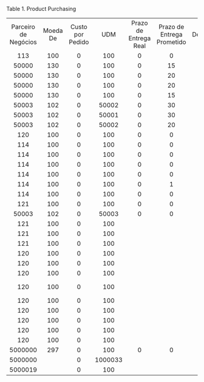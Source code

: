 <div id="d444733e1" class="table">

<div class="table-title">

Table 1. Product
Purchasing

</div>

<div class="table-contents">

|                      |          |                  |         |                       |                            |               |                  |                  |            |         |                      |                          |               |                        |                    |                 |                 |                            |                                |         |                       |                              |
| :------------------: | :------: | :--------------: | :-----: | :-------------------: | :------------------------: | :-----------: | :--------------: | :--------------: | :--------: | :-----: | :------------------: | :----------------------: | :-----------: | :--------------------: | :----------------: | :-------------: | :-------------: | :------------------------: | :----------------------------: | :-----: | :-------------------: | :--------------------------: |
| Parceiro de Negócios | Moeda De | Custo por Pedido |   UDM   | Prazo de Entrega Real | Prazo de Entrega Prometido | Descontinuado | Descontinuado Em | Fornecedor Atual | Fabricante | Produto | Qde Mínima de Pedido | Qde por Pacote do Pedido | Preço vigente | Preço da Última Fatura | Preço do Último PC | Preço de Lista  |   Preço do PC   | Classificação de Qualidade | Valor do Direito de Exploração | UPC/EAN | Categoria do Parceiro | Chave de Produto de Parceiro |
|         113          |   100    |        0         |   100   |           0           |             0              |     false     |                  |       true       |            |   126   |          1           |            1             |               |           0            |         0          |       45        |        0        |             0              |               0                |         |                       |            Plant             |
|        50000         |   130    |        0         |   100   |           0           |             15             |     false     |                  |       true       |            |  50015  |    8.000000000000    |      2.000000000000      |               |           0            |         0          | 25.000000000000 | 25.000000000000 |             0              |               0                |         |                       |          PFront Leg          |
|        50000         |   130    |        0         |   100   |           0           |             20             |     false     |                  |       true       |            |  50005  |   60.000000000000    |     20.000000000000      |               |           0            |         0          | 70.000000000000 | 70.000000000000 |             0              |               0                |         |                       |         PBackSupport         |
|        50000         |   130    |        0         |   100   |           0           |             20             |     false     |                  |       true       |            |  50016  |    8.000000000000    |      2.000000000000      |               |           0            |         0          | 35.000000000000 | 35.000000000000 |             0              |               0                |         |                       |           BackLeg            |
|        50000         |   130    |        0         |   100   |           0           |             15             |     false     |                  |       true       |            |  50004  |   200.000000000000   |     50.000000000000      |               |           0            |         0          | 40.000000000000 | 40.000000000000 |             0              |               0                |         |                       |            PSeat             |
|        50003         |   102    |        0         |  50002  |           0           |             30             |     false     |                  |       true       |            |  50009  |  10000.000000000000  |    1000.000000000000     |               |           0            |         0          | 1.000000000000  |        0        |             0              |               0                |         |                       |           Nitrogen           |
|        50003         |   102    |        0         |  50001  |           0           |             30             |     false     |                  |       true       |            |  50012  |  1000.000000000000   |     100.000000000000     |               |           0            |         0          | 2.000000000000  | 2.000000000000  |             0              |               0                |         |                       |          Potassium           |
|        50003         |   102    |        0         |  50002  |           0           |             20             |     false     |                  |       true       |            |  50010  |  10000.000000000000  |    1000.000000000000     |               |           0            |         0          | 0.500000000000  | 0.500000000000  |             0              |               0                |         |                       |          Phosphorus          |
|         120          |   100    |        0         |   100   |           0           |             0              |     false     |                  |       true       |            |   125   |          1           |            1             |               |           48           |         48         |       80        |       40        |             0              |               0                |         |                       |             GSC              |
|         114          |   100    |        0         |   100   |           0           |             0              |     false     |                  |       true       |            |   124   |          1           |            1             |               |           57           |         57         |       60        |       30        |             0              |               0                |         |                       |              ET              |
|         114          |   100    |        0         |   100   |           0           |             0              |     false     |                  |       true       |            |   127   |          1           |            1             |               |          28.5          |        28.5        |       30        |       18        |             0              |               0                |         |                       |              RB              |
|         114          |   100    |        0         |   100   |           0           |             0              |     false     |                  |       true       |            |   128   |          1           |            1             |               |         23.75          |       23.75        |       25        |       14        |             0              |               0                |         |                       |              AB              |
|         114          |   100    |        0         |   100   |           0           |             0              |     false     |                  |       true       |            |   129   |          1           |            1             |               |           38           |         38         |       40        |       23        |             0              |               0                |         |                       |              HB              |
|         114          |   100    |        0         |   100   |           0           |             1              |     false     |                  |       true       |            |   130   |          10          |            5             |               |          47.5          |        47.5        |       50        |       20        |             0              |               0                |         |                       |          Plum Tree           |
|         114          |   100    |        0         |   100   |           0           |             0              |     false     |                  |       true       |            |   123   |          1           |            1             |               |         61.75          |       61.75        |       60        |       30        |             0              |               0                |         |                       |             Oak              |
|         121          |   100    |        0         |   100   |           0           |             0              |     false     |                  |       true       |            |   145   |          1           |            1             |               |           0            |         0          |        0        |        0        |             0              |               0                |         |                       |           PatioSet           |
|        50003         |   102    |        0         |  50003  |           0           |             0              |     false     |                  |       true       |            |  50003  |          1           |            1             |               |           0            |         0          |        0        |        0        |             0              |               0                |         |                       |          UltraGlue           |
|         121          |   100    |        0         |   100   |                       |                            |     false     |                  |       true       |            |   133   |          1           |            1             |               |         33.75          |       33.75        |       30        |      33.75      |                            |               0                |         |                       |            PChair            |
|         121          |   100    |        0         |   100   |                       |                            |     false     |                  |       true       |            |   134   |          1           |            1             |               |          67.5          |        67.5        |       60        |      67.5       |                            |               0                |         |                       |            PTable            |
|         121          |   100    |        0         |   100   |                       |                            |     false     |                  |       true       |            |   135   |          1           |            1             |               |          22.5          |        22.5        |       20        |      22.5       |                            |               0                |         |                       |           PScreen            |
|         120          |   100    |        0         |   100   |                       |                            |     false     |                  |       true       |            |   136   |          1           |            1             |               |           18           |         18         |       20        |       18        |                            |               0                |         |                       |          Fertilizer          |
|         120          |   100    |        0         |   100   |                       |                            |     false     |                  |       true       |            |   137   |          1           |            1             |               |          2.7           |        2.7         |        3        |       2.7       |                            |               0                |         |                       |            Mulch             |
|         120          |   100    |        0         |   100   |                       |                            |     false     |                  |       true       |            |   138   |          1           |            1             |               |         12.75          |       12.75        |       15        |      12.75      |                            |               0                |         |                       |             Hoe              |
|         120          |   100    |        0         |   100   |                       |                            |     false     |                  |       true       |            |   139   |          1           |            1             |               |          7.65          |        7.65        |        9        |      7.65       |                            |               0                |         |                       |         Rake-Bamboo          |
|         120          |   100    |        0         |   100   |                       |                            |     false     |                  |       true       |            |   140   |          1           |            1             |               |          10.2          |        10.2        |       12        |      10.2       |                            |               0                |         |                       |          Rake-Metal          |
|         120          |   100    |        0         |   100   |                       |                            |     false     |                  |       true       |            |   141   |          1           |            1             |               |          2.55          |        2.55        |        3        |      2.55       |                            |               0                |         |                       |            Weeder            |
|         120          |   100    |        0         |   100   |                       |                            |     false     |                  |       true       |            |   142   |          1           |            1             |               |         2.975          |       2.975        |       3.5       |      2.975      |                            |               0                |         |                       |         Transplanter         |
|         120          |   100    |        0         |   100   |                       |                            |     false     |                  |       true       |            |   143   |          1           |            1             |               |          25.5          |        25.5        |       30        |      25.5       |                            |               0                |         |                       |            Seeder            |
|         120          |   100    |        0         |   100   |                       |                            |     false     |                  |       true       |            |   144   |          1           |            1             |               |         29.75          |       29.75        |       35        |      29.75      |                            |               0                |         |                       |            Tiller            |
|       5000000        |   297    |        0         |   100   |           0           |             0              |     false     |                  |       true       |            | 5000062 |          0           |            0             |               |           0            |         0          |        0        |        0        |             0              |               0                |         |                       |           1000107            |
|       5000000        |          |        0         | 1000033 |                       |                            |     false     |                  |       true       |            | 5000022 |          1           |            1             |               |                        |                    |        0        | 100.0000000000  |                            |               0                |         |                       |           1000067            |
|       5000019        |          |        0         |   100   |                       |                            |     false     |                  |       true       |            | 5000049 |          1           |            1             |               |           0            |                    |       40        |  70.0000000000  |                            |               0                |         |                       |           1000094            |

</div>

</div>
